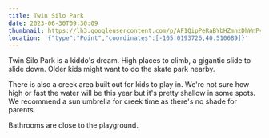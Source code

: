 ```yaml
---
title: Twin Silo Park
date: 2023-06-30T09:30:09
thumbnail: https://lh3.googleusercontent.com/p/AF1QipPeRaBYbHZmnzDhWnPykT-OidYtVmTepXvwCM63=s1360-w1360-h1020
location: '{"type":"Point","coordinates":[-105.0193726,40.510689]}'
---
```

Twin Silo Park is a kiddo's dream. High places to climb, a gigantic slide to slide down. Older kids might want to do the skate park nearby.

There is also a creek area built out for kids to play in. We're not sure how high or fast the water will be this year but it's pretty shallow in some spots. We recommend a sun umbrella for creek time as there's no shade for parents.

Bathrooms are close to the playground.